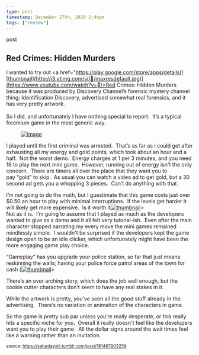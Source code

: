 ```yaml
---
type: post
timestamp: December 27th, 2018 2:44pm
tags: ["review"]
---
```

post
## Red Crimes: Hidden Murders ##
                    
I wanted to try out <a href="https://play.google.com/store/apps/details[![thumbnail](http://i3.ytimg.com/vi//maxresdefault.jpg)](https://www.youtube.com/watch?v=)>Red Crimes: Hidden Murders</a> because it was produced by Discovery Channel’s forensic mystery channel thing; Identification Discovery, advertised somewhat real forensics, and it has very pretty artwork.<br/><br/>So I did, and unfortunately I have nothing special to report.  It’s a typical freemium game in the most generic way.
<a href="https://66.media.tumblr.com/80371f10f451fcf3059e0f5261889e50/tumblr_inline_pkezw2gKyp1rnrp45_1280.jpg" target="_blank" alt="Red Crimes Hidden Murders Screenshot"><figure data-orig-width="2048" data-orig-height="1536" class="tmblr-full"><img src="https://64.media.tumblr.com/80371f10f451fcf3059e0f5261889e50/tumblr_inline_pkezw2gKyp1rnrp45_540.jpg" alt="image" data-orig-width="500" data-orig-height="375"/></figure></a>
I played until the first criminal was arrested.  That’s as far as I could get after exhausting all my energy and gold points, which took about an hour and a half.  Not the worst demo.  Energy charges at 1 per 3 minutes, and you need 16 to play the next mini game.  However, running out of energy isn't the only concern.  There are timers all over the place that they want you to pay “gold” to skip.  As usual you can watch a video ad to get gold, but a 30 second ad gets you a whopping 3 pieces.  Can’t do anything with that.

I’m not going to do the math, but I guestimate that this game costs just over $0.50 an hour to play with minimal interruptions.  If the levels get harder it will likely get more expensive.  Is it worth it[![thumbnail](http://i3.ytimg.com/vi//maxresdefault.jpg)](https://www.youtube.com/watch?v=)><br/>Not as it is.  I’m going to assume that I played as much as the developers wanted to give as a demo and it all felt very tutorial-ish.  Even after the main character stopped narrating my every move the mini games remained mindlessly simple.  I wouldn't be surprised if the developers kept the game design open to be an idle clicker, which unfortunately might have been the more engaging game play choice.<br/>

“Gameplay” has you upgrade your police station, so far that just means reskinning the walls; having your police force patrol areas of the town for cash ([![thumbnail](http://i3.ytimg.com/vi//maxresdefault.jpg)](https://www.youtube.com/watch?v=)>

There’s an over arching story, which does the job well enough, but the cookie cutter characters don’t seem to have any real stakes in it.  

While the artwork is pretty, you've seen all the good stuff already in the advertising.  There’s no variation or animation of the characters in game.

So the game is pretty sub par unless you’re really desperate, or this really hits a specific niche for you.  Overall it really doesn't feel like the developers want you to play their game.  All the dollar signs around the wait times feel like a warning rather than an invitation.

                
                
                
                
                
                
                                
<small>source: https://saturdayxiii.tumblr.com/post/181467903259</small>